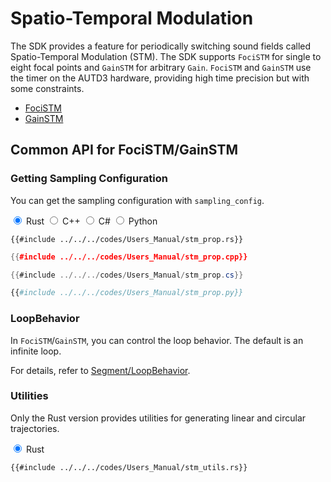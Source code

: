 # Spatio-Temporal Modulation

The SDK provides a feature for periodically switching sound fields called Spatio-Temporal Modulation (STM).
The SDK supports `FociSTM` for single to eight focal points and `GainSTM` for arbitrary `Gain`.
`FociSTM` and `GainSTM` use the timer on the AUTD3 hardware, providing high time precision but with some constraints.

- [FociSTM](./stm/focus.md)
- [GainSTM](./stm/gain.md)

## Common API for FociSTM/GainSTM

### Getting Sampling Configuration

You can get the sampling configuration with `sampling_config`.

<div class="tabs">
<input id="rust_tab" type="radio" class="tab" name="tab" checked>
<label class="tab_item" n=4 for="rust_tab">Rust</label>
<input id="cpp_tab" type="radio" class="tab" name="tab">
<label class="tab_item" n=4 for="cpp_tab">C++</label>
<input id="cs_tab" type="radio" class="tab" name="tab">
<label class="tab_item" n=4 for="cs_tab">C#</label>
<input id="python_tab" type="radio" class="tab" name="tab">
<label class="tab_item" n=4 for="python_tab">Python</label>

```rust,edition2024
{{#include ../../../codes/Users_Manual/stm_prop.rs}}
```

```cpp
{{#include ../../../codes/Users_Manual/stm_prop.cpp}}
```

```cs
{{#include ../../../codes/Users_Manual/stm_prop.cs}}
```

```python
{{#include ../../../codes/Users_Manual/stm_prop.py}}
```
</div>

### LoopBehavior

In `FociSTM`/`GainSTM`, you can control the loop behavior.
The default is an infinite loop.

For details, refer to [Segment/LoopBehavior](./segment.md).

### Utilities

Only the Rust version provides utilities for generating linear and circular trajectories.

<div class="tabs">
<input id="rust_tab_util" type="radio" class="tab" name="tab_util" checked>
<label class="tab_item" n=1 for="rust_tab_util">Rust</label>

```rust,edition2024
{{#include ../../../codes/Users_Manual/stm_utils.rs}}
```
</div>
